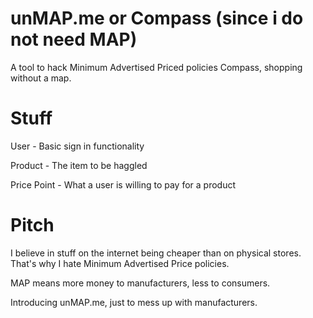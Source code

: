 unMAP.me or Compass (since i do not need MAP)
=========

A tool to hack Minimum Advertised Priced policies
Compass, shopping without a map.


Stuff
=====

User - Basic sign in functionality

Product - The item to be haggled

Price Point - What a user is willing to pay for a product


Pitch
=====

I believe in stuff on the internet being cheaper than on physical stores. That's why I hate Minimum Advertised Price policies.

MAP means more money to manufacturers, less to consumers.

Introducing unMAP.me, just to mess up with manufacturers.
